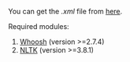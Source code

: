 You can get the _.xml_ file from [here](https://dblp.org/faq/How+can+I+download+the+whole+dblp+dataset.html).

Required modules:
1. [Whoosh](https://whoosh.readthedocs.io/en/latest/index.html) (version >=2.7.4)
2. [NLTK](https://www.nltk.org/) (version >=3.8.1)
